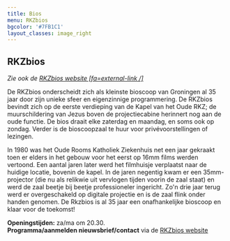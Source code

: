 ```yaml
---
title: Bios
menu: RKZbios
bgcolor: '#7FB1C1'
layout_classes: image_right
---
```


RKZbios
-------

*Zie ook de [RKZbios website [fa=external-link /]](http://rkzbios.nl?target=_blank)*

De RKZbios onderscheidt zich als kleinste bioscoop van Groningen al 35 jaar door zijn unieke sfeer en eigenzinnige programmering. De RKZbios bevindt zich op de eerste verdieping van de Kapel van het Oude RKZ; de muurschildering van Jezus boven de projectiecabine herinnert nog aan de oude functie. De bios draait elke zaterdag en maandag, en soms ook op zondag. Verder is de bioscoopzaal te huur voor privévoorstellingen of lezingen.

In 1980 was het Oude Rooms Katholiek Ziekenhuis net een jaar gekraakt toen er elders in het gebouw voor het eerst op 16mm films werden vertoond. Een aantal jaren later werd het filmhuisje verplaatst naar de huidige locatie, bovenin de kapel. In de jaren negentig kwam er een 35mm-projector (die nu als relikwie uit vervlogen tijden voorin de zaal staat) en werd de zaal beetje bij beetje professioneler ingericht. Zo'n drie jaar terug werd er overgeschakeld op digitale projectie en is de zaal flink onder handen genomen. De Rkzbios is al 35 jaar een onafhankelijke bioscoop en klaar voor de toekomst!

**Openingstijden:** za/ma om 20.30.<br/>
**Programma/aanmelden nieuwsbrief/contact** via de [RKZbios website](http://rkzbios.nl)

